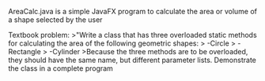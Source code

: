 AreaCalc.java is a simple JavaFX program to calculate the area or volume of a shape selected by the user

Textbook problem:
	>"Write a class that has three overloaded static methods for calculating the area of the following geometric shapes:
	>	-Circle
	>	-Rectangle
	>	-Cylinder
	>Because the three methods are to be overloaded, they should have the same name, but different parameter lists. Demonstrate the class in a complete program
